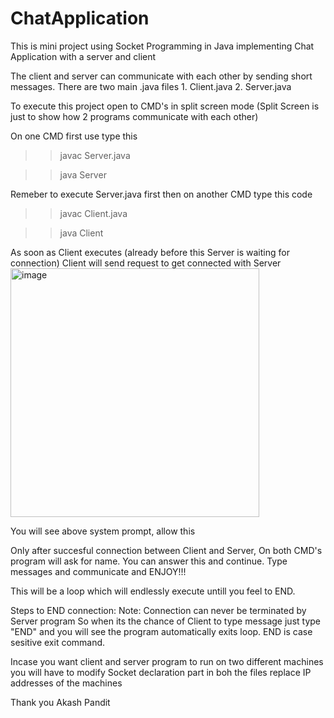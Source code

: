 # ChatApplication
This is mini project using Socket Programming in Java implementing Chat Application with a server and client

The client and server can communicate with each other by sending short messages.
There are two main .java files 1. Client.java 2. Server.java

To execute this project open to CMD's in split screen mode (Split Screen is just to show how 2 programs communicate with each other)

On one CMD first use type this
>> javac Server.java

>> java Server

Remeber to execute Server.java first then on another CMD type this code
>> javac Client.java

>> java Client

As soon as Client executes (already before this Server is waiting for connection) Client will send request to get connected with Server
<img width="398" alt="image" src="https://github.com/akashpandit3010/ChatApplication/assets/109208423/8d092d20-924f-46a9-bd42-0fcb5e629605">

You will see above system prompt, allow this

Only after succesful connection between Client and Server, On both CMD's program will ask for name. You can answer this and continue.
Type messages and communicate and ENJOY!!!

This will be a loop which will endlessly execute untill you feel to END.

Steps to END connection:
Note: Connection can never be terminated by Server program
So when its the chance of Client to type message just type "END" and you will see the program automatically exits loop.
END is case sesitive exit command.

Incase you want client and server program to run on two different machines you will have to modify Socket declaration part in boh the files replace IP addresses of the machines

Thank you
Akash Pandit

